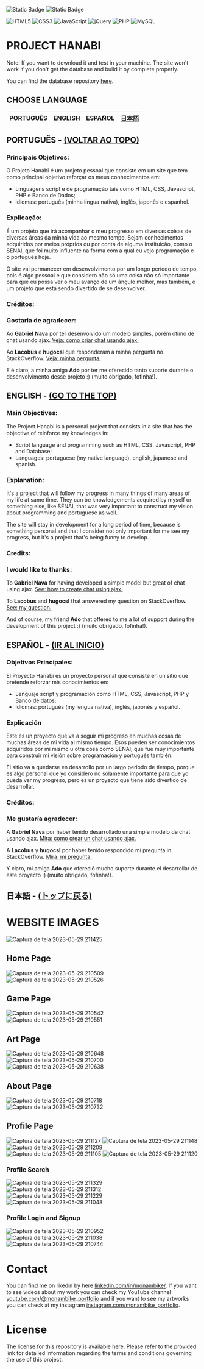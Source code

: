 <img alt="Static Badge" src="https://img.shields.io/badge/MONAMBIKE-%236c00fa?style=for-the-badge&label=MADE%20BY&labelColor=%23050505"> <img alt="Static Badge" src="https://img.shields.io/badge/CC--BY--4.0%20license-%236c00fa?style=for-the-badge&label=LICENSE&labelColor=%23050505">

![HTML5](https://img.shields.io/badge/html5-%23E34F26.svg?style=for-the-badge&logo=html5&logoColor=white)
![CSS3](https://img.shields.io/badge/css3-%231572B6.svg?style=for-the-badge&logo=css3&logoColor=white)
![JavaScript](https://img.shields.io/badge/javascript-%23323330.svg?style=for-the-badge&logo=javascript&logoColor=%23F7DF1E)
![jQuery](https://img.shields.io/badge/jquery-%230769AD.svg?style=for-the-badge&logo=jquery&logoColor=white)
![PHP](https://img.shields.io/badge/php-%23777BB4.svg?style=for-the-badge&logo=php&logoColor=white)
![MySQL](https://img.shields.io/badge/mysql-%2300f.svg?style=for-the-badge&logo=mysql&logoColor=white)

# PROJECT HANABI

Note: If you want to download it and test in your machine. The site won't work if you don't get the database and build it by complete properly.

You can find the database repository [here](https://github.com/monambike/project-hanabi-database/).

## CHOOSE LANGUAGE
| [PORTUGUÊS](#PORTUGUÊS---VOLTAR-AO-TOPO) | [ENGLISH](#ENGLISH---GO-TO-THE-TOP) | [ESPAÑOL](#ESPAÑOL---IR-AL-INICIO) | [日本語](#日本語---トップに戻る) |
|-|-|-|-|

## PORTUGUÊS - [(VOLTAR AO TOPO)](#PROJECT-HANABI)

### Principais Objetivos:

O Projeto Hanabi é um projeto pessoal que consiste em um site que tem como principal objetivo reforçar os meus conhecimentos em:

- Linguagens script e de programação tais como HTML, CSS, Javascript, PHP e Banco de Dados;
- Idiomas: português (minha língua nativa), inglês, japonês e espanhol.

### Explicação:

É um projeto que irá acompanhar o meu progresso em diversas coisas de diversas áreas da minha vida ao mesmo tempo. Sejam conhecimentos adquiridos por meios próprios ou por conta de alguma instituição, como o SENAI, que foi muito influente na forma com a qual eu vejo programação e o português hoje.

O site vai permanecer em desenvolvimento por um longo período de tempo, pois é algo pessoal e que considero não só uma coisa não só importante para que eu possa ver o meu avanço de um ângulo melhor, mas também, é um projeto que está sendo divertido de se desenvolver.

### Créditos:

### Gostaria de agradecer:

Ao **Gabriel Nava** por ter desenvolvido um modelo simples, porém ótimo de chat usando ajax. 
[Veja: como criar chat usando ajax.](https://code.tutsplus.com/tutorials/how-to-create-a-simple-web-based-chat-application--net-5931)

Ao **Lacobus** e **hugocsl** que responderam a minha pergunta no StackOverflow.
[Veja: minha pergunta.](https://pt.stackoverflow.com/questions/459170/como-não-permitir-o-usuário-de-criar-html-usando-input-text)

E é claro, a minha amiga **Ado** por ter me oferecido tanto suporte durante o desenvolvimento desse projeto :) (muito obrigado, fofinha!).

## ENGLISH - [(GO TO THE TOP)](#PROJECT-HANABI)

### Main Objectives:

The Project Hanabi is a personal project that consists in a site that has the objective of reinforce my knowledges in:

- Script language and programming such as HTML, CSS, Javascript, PHP and Database;
- Languages: portuguese (my native language), english, japanese and spanish.

### Explanation:

It's a project that will follow my progress in many things of many areas of my life at same time. They can be knowledgements acquired by myself or something else, like SENAI, that was very important to construct my vision about programming and portuguese as well.

The site will stay in development for a long period of time, because is something personal and that I consider not only important for me see my progress, but it's a project that's being funny to develop.

### Credits:

### I would like to thanks:

To **Gabriel Nava** for having developed a simple model but great of chat using ajax. 
[See: how to create chat using ajax.](https://code.tutsplus.com/tutorials/how-to-create-a-simple-web-based-chat-application--net-5931)

To **Lacobus** and **hugocsl** that answered my question on StackOverflow.
[See: my question.](https://pt.stackoverflow.com/questions/459170/como-não-permitir-o-usuário-de-criar-html-usando-input-text)

And of course, my friend **Ado** that offered to me a lot of support during the development of this project :) (muito obrigado, fofinha!).

## ESPAÑOL - [(IR AL INICIO)](#PROJECT-HANABI)

### Objetivos Principales:

El Proyecto Hanabi es un proyecto personal que consiste en un sitio que pretende reforzar mis conocimientos en:

- Lenguaje script y programación como HTML, CSS, Javascript, PHP y Banco de datos;
- Idiomas: portugués (my lengua nativa), inglés, japonés y español.

### Explicación

Este es un proyecto que va a seguir mi progreso en muchas cosas de muchas áreas de mi vida al mismo tiempo. Esos pueden ser conocimientos adquiridos por mí mismo u otra cosa como SENAI, que fue muy importante para construir mi visión sobre programación y portugués también.

El sitio va a quedarse en desarrollo por un largo periodo de tiempo, porque es algo personal que yo considero no solamente importante para que yo pueda ver my progreso, pero es un proyecto que tiene sido divertido de desarrollar.

### Créditos:

### Me gustaría agradecer:

A **Gabriel Nava** por haber tenido desarrollado una simple modelo de chat usando ajax.
[Mira: como crear un chat usando ajax.](https://code.tutsplus.com/tutorials/how-to-create-a-simple-web-based-chat-application--net-5931)

A **Lacobus** y **hugocsl** por haber tenido respondido mi pregunta in StackOverflow.
[Mira: mi pregunta.](https://pt.stackoverflow.com/questions/459170/como-não-permitir-o-usuário-de-criar-html-usando-input-text)

Y claro, mi amiga **Ado** que ofereció mucho suporte durante el desarrollar de este proyecto :) (muito obrigado, fofinha!).

## 日本語 - [(トップに戻る)](#PROJECT-HANABI)

# WEBSITE IMAGES

![Captura de tela 2023-05-29 211425](https://github.com/monambike/project-hanabi-web/assets/35270174/be541760-22e6-4375-96f9-389eb4260cfd)

## Home Page

![Captura de tela 2023-05-29 210509](https://github.com/monambike/project-hanabi-web/assets/35270174/bd8521e8-b888-4a77-ab30-501645054aa1)
![Captura de tela 2023-05-29 210526](https://github.com/monambike/project-hanabi-web/assets/35270174/25aa8370-3055-4b6b-9134-e520bf5754c9)

## Game Page

![Captura de tela 2023-05-29 210542](https://github.com/monambike/project-hanabi-web/assets/35270174/c509df79-3990-4b27-b532-09e38d470417)
![Captura de tela 2023-05-29 210551](https://github.com/monambike/project-hanabi-web/assets/35270174/f42bed6a-799a-4b0e-90db-8acf9b400601)

## Art Page

![Captura de tela 2023-05-29 210648](https://github.com/monambike/project-hanabi-web/assets/35270174/9f8e53eb-bdb6-49c5-97c4-6e2d846595e4)
![Captura de tela 2023-05-29 210700](https://github.com/monambike/project-hanabi-web/assets/35270174/7949f23c-0a38-4baf-a598-dae0d1e7b99b)
![Captura de tela 2023-05-29 210638](https://github.com/monambike/project-hanabi-web/assets/35270174/e345a3f2-5a80-4513-a285-f31db9137b97)

## About Page

![Captura de tela 2023-05-29 210718](https://github.com/monambike/project-hanabi-web/assets/35270174/b93a75cd-8d8d-47d9-8ab7-5cde2601a3d8)
![Captura de tela 2023-05-29 210732](https://github.com/monambike/project-hanabi-web/assets/35270174/0e4c8de7-25cd-41d7-bf08-351b0859fbdc)


## Profile Page

![Captura de tela 2023-05-29 211127](https://github.com/monambike/project-hanabi-web/assets/35270174/47332863-6759-464d-9330-bb08e4e6e300)
![Captura de tela 2023-05-29 211148](https://github.com/monambike/project-hanabi-web/assets/35270174/69e6f726-5618-4967-81cb-ce90e3c33093)
![Captura de tela 2023-05-29 211209](https://github.com/monambike/project-hanabi-web/assets/35270174/c153d343-8869-4321-bdeb-7b437e5ed3cc)
![Captura de tela 2023-05-29 211105](https://github.com/monambike/project-hanabi-web/assets/35270174/1c8e37c8-47a2-414d-ac34-a0ab4d371e60)
![Captura de tela 2023-05-29 211120](https://github.com/monambike/project-hanabi-web/assets/35270174/f8c09afe-caff-4a27-a433-d8adf09aa09b)

### Profile Search

![Captura de tela 2023-05-29 211329](https://github.com/monambike/project-hanabi-web/assets/35270174/1abeac08-8b12-40dc-92cd-84185e190992)
![Captura de tela 2023-05-29 211312](https://github.com/monambike/project-hanabi-web/assets/35270174/907a1f00-a078-4abc-b870-964b2a7a01d3)
![Captura de tela 2023-05-29 211229](https://github.com/monambike/project-hanabi-web/assets/35270174/b8b70cb0-9550-42a3-ad67-595e910f7427)
![Captura de tela 2023-05-29 211048](https://github.com/monambike/project-hanabi-web/assets/35270174/d16534dc-ba11-434f-8178-6b14b5f34b20)

### Profile Login and Signup

![Captura de tela 2023-05-29 210952](https://github.com/monambike/project-hanabi-web/assets/35270174/c11d1810-60fb-41fd-9475-f3c2ac489fb9)
![Captura de tela 2023-05-29 211038](https://github.com/monambike/project-hanabi-web/assets/35270174/2cd4e45c-a5cf-4295-b5c1-1e49d5fb5910)
![Captura de tela 2023-05-29 210744](https://github.com/monambike/project-hanabi-web/assets/35270174/901bd759-7003-42e5-8540-d9962369ff09)

# Contact

You can find me on likedin by here [linkedin.com/in/monambike/](https://www.linkedin.com/in/monambike/). If you want to see videos about my work you can check my YouTube channel [youtube.com/@monambike_portfolio](https://www.youtube.com/@monambike_portfolio) and if you want to see my artworks you can check at my instagram [instagram.com/monambike_portfolio](https://www.instagram.com/monambike_portfolio).

# License

The license for this repository is available [here](LICENSE). Please refer to the provided link for detailed information regarding the terms and conditions governing the use of this project.

